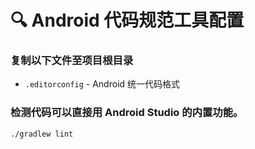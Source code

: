# 🔍 Android 代码规范工具配置

### 复制以下文件至项目根目录
- `.editorconfig` - Android 统一代码格式

### 检测代码可以直接用 Android Studio 的内置功能。
```shell
./gradlew lint
```
